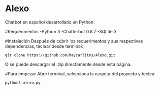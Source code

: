 # Alexo
Chatbot en español desarrollado en Python.

#Requerimentos
-Python 3
-Chatterbot 0.8.7
-SQLite 3

#Instalación
Después de cubrir los requerimentos y sus respectivas dependencias, teclear desde terminal:

    git clone https://github.com/haycarlitos/Alexo.git
    
O se puede descargar el .zip directamente desde ésta página.

#Para empezar
Abre terminal, selecciona la carpeta del proyecto y teclea:
  
    python3 alexo.py
    
 
